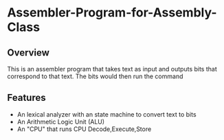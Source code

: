 # Assembler-Program-for-Assembly-Class
## Overview
This is an assembler program that takes text as input and outputs bits that correspond to that text. The bits would then run the command

## Features
- An lexical analyzer with an state machine to convert text to bits
- An  Arithmetic Logic Unit (ALU) 
- An "CPU" that runs CPU Decode,Execute,Store
